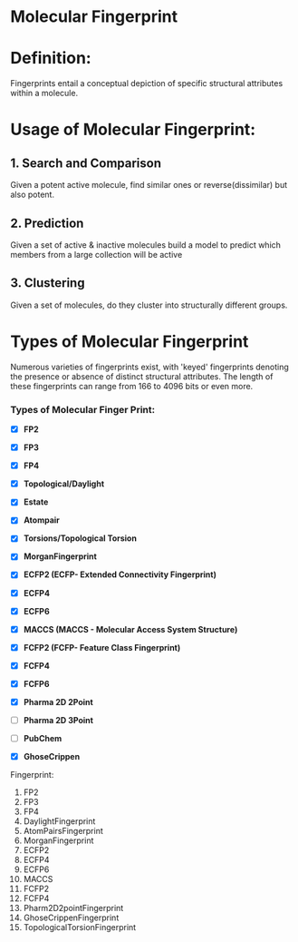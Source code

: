 # Molecular Fingerprint


# Definition:

Fingerprints entail a conceptual depiction of specific structural attributes within a molecule.

# Usage of Molecular Fingerprint:

## 1.  Search and Comparison
Given a potent active molecule, find similar ones or reverse(dissimilar) but also potent.
## 2.  Prediction
Given a set of active & inactive molecules build a model to predict which members from a large collection will be active
## 3.  Clustering
Given a set of molecules, do they cluster into structurally different groups. 

# Types of Molecular Fingerprint

Numerous varieties of fingerprints exist, with 'keyed' fingerprints denoting the presence or absence of distinct structural attributes. The length of these fingerprints can range from 166 to 4096 bits or even more.

### **Types of Molecular Finger Print:**

*   [x] **FP2**
*   [x] **FP3**
*   [x] **FP4**
*   [x] **Topological/Daylight**
*   [x] **Estate**
*   [x] **Atompair**
*   [x] **Torsions/Topological Torsion**
*   [x] **MorganFingerprint**
*   [x] **ECFP2 (ECFP- Extended Connectivity Fingerprint)**
*   [x] **ECFP4**
*   [x] **ECFP6**
*   [x] **MACCS (MACCS - Molecular Access System Structure)**
*   [x] **FCFP2 (FCFP- Feature Class Fingerprint)**
*   [x] **FCFP4**
*   [x] **FCFP6**
*   [x] **Pharma 2D 2Point**
*   [ ] **Pharma 2D 3Point**
*   [ ] **PubChem**
*   [x] **GhoseCrippen**








Fingerprint:
1. FP2
2. FP3
3. FP4
4. DaylightFingerprint
5. AtomPairsFingerprint
6. MorganFingerprint
7. ECFP2
8. ECFP4
9. ECFP6
10. MACCS
11. FCFP2
12. FCFP4
13. Pharm2D2pointFingerprint
14. GhoseCrippenFingerprint
15. TopologicalTorsionFingerprint


